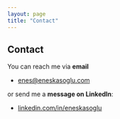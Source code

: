 ```yaml
---
layout: page
title: "Contact"
---
```


## Contact

You can reach me via **email**   
- <i class="fas fa-envelope"></i>  [enes@eneskasoglu.com](mailto:enes@eneskasoglu.com)

or send me a **message on LinkedIn**:  
- <i class="fab fa-linkedin"></i> [linkedin.com/in/eneskasoglu](https://www.linkedin.com/in/eneskasoglu)  

